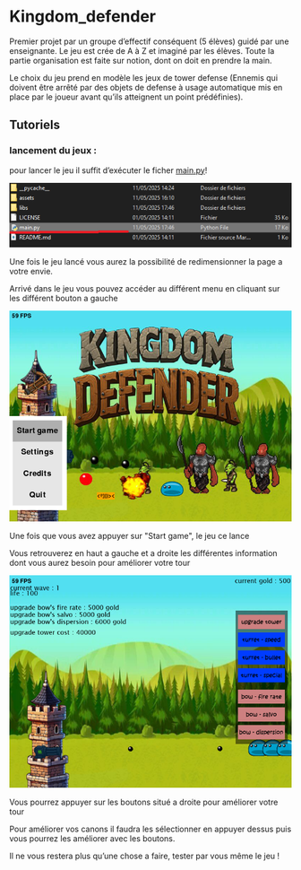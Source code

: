 # Kingdom_defender

Premier projet par un groupe d’effectif conséquent (5 élèves) guidé par une enseignante. Le jeu est crée de A à Z et imaginé par les élèves. Toute la partie organisation est faite sur notion, dont on doit en prendre la main. 

Le choix du jeu prend en modèle les jeux de tower defense (Ennemis qui doivent être arrêté par des objets de defense à usage automatique mis en place par le joueur avant qu’ils atteignent un point prédéfinies).

## Tutoriels

### lancement du jeux : 
pour lancer le jeu il suffit d’exécuter le ficher [main.py](main.py)!

![fichier](https://github.com/JeanChipo/Kingdom_Defender/blob/main/tutoriel/fichier.png)

Une fois le jeu lancé vous aurez la possibilité de redimensionner la page a votre envie.

Arrivé dans le jeu vous pouvez accéder au différent menu en cliquant sur les différent bouton a gauche

![menu](https://github.com/JeanChipo/Kingdom_Defender/blob/main/tutoriel/menu.png)

Une fois que vous avez appuyer sur "Start game", le jeu ce lance

Vous retrouverez en haut a gauche et a droite les différentes information dont vous aurez besoin pour améliorer votre tour

![game](https://github.com/JeanChipo/Kingdom_Defender/blob/main/tutoriel/game.png)

Vous pourrez appuyer sur les boutons situé a droite pour améliorer votre tour

Pour améliorer vos canons il faudra les sélectionner en appuyer dessus puis vous pourrez les améliorer avec les boutons.

Il ne vous restera plus qu’une chose a faire, tester par vous même le jeu !
